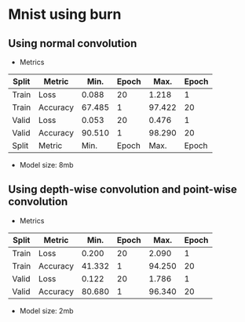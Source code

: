 # Mnist using burn

## Using normal convolution
- Metrics

| Split | Metric   | Min.     | Epoch    | Max.     | Epoch    |
|-------|----------|----------|----------|----------|----------|
| Train | Loss     | 0.088    | 20       | 1.218    | 1        |
| Train | Accuracy | 67.485   | 1        | 97.422   | 20       |
| Valid | Loss     | 0.053    | 20       | 0.476    | 1        |
| Valid | Accuracy | 90.510   | 1        | 98.290   | 20       |
| Split | Metric   | Min.     | Epoch    | Max.     | Epoch    |

- Model size: 8mb

## Using depth-wise convolution and point-wise convolution
- Metrics

| Split | Metric   | Min.     | Epoch    | Max.     | Epoch    |
|-------|----------|----------|----------|----------|----------|
| Train | Loss     | 0.200    | 20       | 2.090    | 1        |
| Train | Accuracy | 41.332   | 1        | 94.250   | 20       |
| Valid | Loss     | 0.122    | 20       | 1.786    | 1        |
| Valid | Accuracy | 80.680   | 1        | 96.340   | 20       |

- Model size: 2mb
